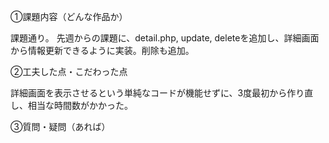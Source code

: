 ①課題内容（どんな作品か）

課題通り。
先週からの課題に、detail.php, update, deleteを追加し、詳細画面から情報更新できるように実装。削除も追加。


②工夫した点・こだわった点

詳細画面を表示させるという単純なコードが機能せずに、3度最初から作り直し、相当な時間数がかかった。


③質問・疑問（あれば）

